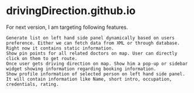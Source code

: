 drivingDirection.github.io
==========================

For next version, I am targeting following features.

    Generate list on left hand side panel dynamically based on users preference. Either we can fetch data from XML or through database. Right now it contains static information.
    Show pin points for all related doctors on map. User can directly click on them to get route.
    Once user gets driving direction on map. Show him a pop-up or sidebar widget showing information regarding booking information.
    Show profile information of selected person on left hand side panel. It will contain information like Name, short intro, occupation, credentials, rating.  
